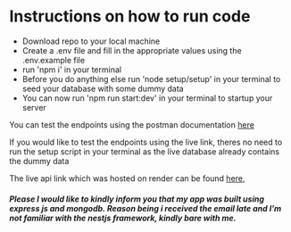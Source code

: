 # Instructions on how to run code

* Download repo to your local machine
* Create a .env file and fill in the appropriate values using the .env.example file
* run 'npm i' in your terminal
* Before you do anything else run 'node setup/setup' in your terminal to seed your database with some dummy data
* You can now run 'npm run start:dev' in your terminal to startup your server 


You can test the endpoints using the postman documentation [here](https://documenter.getpostman.com/view/22751768/2s8Z76uU8e)

If you would like to test the endpoints using the live link, theres no need to run the setup script in your terminal as the live database already contains the dummy data 

The live api link which was hosted on render can be found [here](https://food-court-eswk.onrender.com),

##### Please I would like to kindly inform you that my app was built using express js and mongodb. Reason being i received the email late and I'm not familiar with the nestjs framework, kindly bare with me.